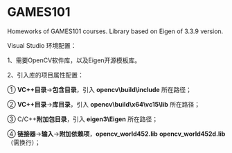 # GAMES101
Homeworks of GAMES101 courses. Library based on Eigen of 3.3.9 version.



Visual Studio 环境配置：

1、需要OpenCV软件库，以及Eigen开源模板库。

2、引入库的项目属性配置：

① **VC++目录**->**包含目录**，引入 **opencv\build\include** 所在路径；

② **VC++目录**->**库目录**，引入 **opencv\build\x64\vc15\lib** 所在路径；

③ C/C++**附加包目录**，引入 **eigen3\Eigen** 所在路径；

④ **链接器**->**输入**->**附加依赖项**，**opencv_world452.lib**    **opencv_world452d.lib** （需换行）；
